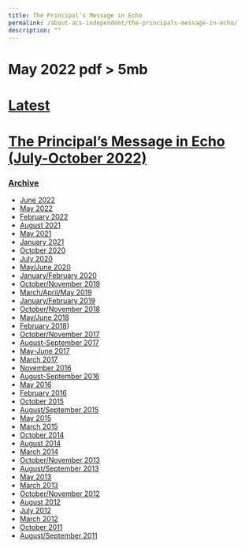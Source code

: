 ```yaml
---
title: The Principal’s Message in Echo
permalink: /about-acs-independent/the-principals-message-in-echo/
description: ""
---
```

# May 2022 pdf > 5mb

# <u>Latest</u>

# <a href="/files/About%20ACS(I)/Principal’s%20Message%20in%20Echo/2022-ACSPRESS-Principal-Message-July-Oct-2022.pdf" target="_blank">The Principal’s Message in Echo (July-October 2022)</a>

<a href="/files/About%20ACS(I)/Principal’s%20Message%20in%20Echo/" target="_blank"></a>

### <u>Archive</u>

*   <a href="/files/About%20ACS(I)/Principal’s%20Message%20in%20Echo/2022-ACSPRESS-Principal-Message-May-July-2022.pdf" target="_blank">June 2022</a>
*   [May 2022](https://www.acsindep.moe.edu.sg/wp-content/uploads/2022/04/2022-ACSPRESS-Principal-Message-Feb-May-2022.pdf)
*   <a href="/files/About%20ACS(I)/Principal’s%20Message%20in%20Echo/Principal-Message-Nov-Feb2022.pdf" target="_blank">February 2022</a>
*  <a href="/files/About%20ACS(I)/Principal’s%20Message%20in%20Echo/Principal-Message-June-August2021.pdf" target="_blank">August 2021</a>
*   <a href="/files/About%20ACS(I)/Principal’s%20Message%20in%20Echo/Principal-Message-May-2021.pdf" target="_blank">May 2021</a>
*   <a href="/files/About%20ACS(I)/Principal’s%20Message%20in%20Echo/Principal-Message-Jan-2021.pdf" target="_blank">January 2021</a>
*   <a href="/files/About%20ACS(I)/Principal’s%20Message%20in%20Echo/Principals-Message-July-Oct-2020.pdf" target="_blank">October 2020</a>
*   <a href="/files/About%20ACS(I)/Principal’s%20Message%20in%20Echo/ECHO-Message-Jul-2020-Final.pdf" target="_blank">July 2020</a>
*   <a href="/files/About%20ACS(I)/Principal’s%20Message%20in%20Echo/Princiapals-Message-May-June-2020.pdf" target="_blank">May/June 2020</a>
*   <a href="/files/About%20ACS(I)/Principal’s%20Message%20in%20Echo/Princiapals-Message-Jan-Feb-2020.pdf" target="_blank">January/February 2020</a>
*   <a href="/files/About%20ACS(I)/Principal’s%20Message%20in%20Echo/Princiapals-Message-Oct-2019.pdf" target="_blank">October/November 2019</a>
*   <a href="/files/About%20ACS(I)/Principal’s%20Message%20in%20Echo/Principals-Message-Mar-May-2019.pdf" target="_blank">March/April/May 2019</a>
*   <a href="/files/About%20ACS(I)/Principal’s%20Message%20in%20Echo/Principals-Message-Jan-Feb-2019.pdf" target="_blank">January/February 2019</a>
*   <a href="/files/About%20ACS(I)/Principal’s%20Message%20in%20Echo/Principals-message-Oct-2018.pdf" target="_blank">October/November 2018</a>
*   <a href="/files/About%20ACS(I)/Principal’s%20Message%20in%20Echo/principals-msgl-May.pdf" target="_blank">May/June 2018</a>
*   <a href="/files/About%20ACS(I)/Principal’s%20Message%20in%20Echo/Princapals-message-Feb-2018.pdf" target="_blank">February 2018</a>)
*   <a href="/files/About%20ACS(I)/Principal’s%20Message%20in%20Echo/Principals-Message-Oct-2017.pdf" target="_blank">October/November 2017</a>
*   <a href="/files/About%20ACS(I)/Principal’s%20Message%20in%20Echo/Principal-August-September-2017.pdf" target="_blank">August-September 2017</a>
*   <a href="/files/About%20ACS(I)/Principal’s%20Message%20in%20Echo/Principal-MayJune-2017.pdf" target="_blank">May-June 2017</a>
*   <a href="/files/About%20ACS(I)/Principal’s%20Message%20in%20Echo/Principal-March-2017.pdf" target="_blank">March 2017</a>
*   <a href="/files/About%20ACS(I)/Principal’s%20Message%20in%20Echo/Principal-November-2016.pdf" target="_blank">November 2016</a>
*   <a href="/files/About%20ACS(I)/Principal’s%20Message%20in%20Echo/Principal-August-September-2016.pdf" target="_blank">August-September 2016</a>
*   <a href="/files/About%20ACS(I)/Principal’s%20Message%20in%20Echo/Principal-May-2016.pdf" target="_blank">May 2016</a>
*   <a href="/files/About%20ACS(I)/Principal’s%20Message%20in%20Echo/Principal-Feb-2016.pdf" target="_blank">February 2016</a>
*   <a href="/files/About%20ACS(I)/Principal’s%20Message%20in%20Echo/PrincipalMessage_OCT_2015.pdf" target="_blank">October 2015</a>
*   <a href="/files/About%20ACS(I)/Principal’s%20Message%20in%20Echo/PrincipalMessage_Aug_Sept2015.pdf" target="_blank">August/September 2015</a>
*   <a href="/files/About%20ACS(I)/Principal’s%20Message%20in%20Echo/PrincipalMessage_May2015.pdf" target="_blank">May 2015</a>
*   <a href="/files/About%20ACS(I)/Principal’s%20Message%20in%20Echo/PrincipalMessage_feb-march2015.pdf" target="_blank">March 2015</a>
*   <a href="/files/About%20ACS(I)/Principal’s%20Message%20in%20Echo/PrincipalMessage_OCT_2014.pdf" target="_blank">October 2014</a>
*   <a href="/files/About%20ACS(I)/Principal’s%20Message%20in%20Echo/PrincipalMessage_August2014.pdf" target="_blank">August 2014</a>
*   <a href="/files/About%20ACS(I)/Principal’s%20Message%20in%20Echo/PrincipalMessage_March2014.pdf" target="_blank">March 2014</a>
*   <a href="/files/About%20ACS(I)/Principal’s%20Message%20in%20Echo/echo2013OctNocissuePrincipalMsg.pdf" target="_blank">October/November 2013</a>
*   <a href="/files/About%20ACS(I)/Principal’s%20Message%20in%20Echo/ACSPress_July_2013_Issue_Principle_Message.pdf" target="_blank">August/September 2013</a>
*  <a href="/files/About%20ACS(I)/Principal’s%20Message%20in%20Echo/ACSPress_May_2013_Issue_Principle_Message.pdf" target="_blank">May 2013</a>
*   <a href="/files/About%20ACS(I)/Principal’s%20Message%20in%20Echo/ACSPress_March_2013_Issue_Principle_Message.pdf" target="_blank">March 2013</a>
*   <a href="/files/About%20ACS(I)/Principal’s%20Message%20in%20Echo/Deputy_Principal_Mrs_Tan_ECHO_message_OctNovember_2012.pdf" target="_blank">October/November 2012</a>
*   <a href="/files/About%20ACS(I)/Principal’s%20Message%20in%20Echo/Principal_Msg_AugustSept2012.pdf" target="_blank">August 2012</a>
*   <a href="/files/About%20ACS(I)/Principal’s%20Message%20in%20Echo/Principals_Msg_July_2012.pdf" target="_blank">July 2012</a>
*   <a href="/files/About%20ACS(I)/Principal’s%20Message%20in%20Echo/PrincipalMsg_Mar2012.pdf" target="_blank">March 2012</a>
*   <a href="/files/About%20ACS(I)/Principal’s%20Message%20in%20Echo/PrincipalMsg_Oct_2011.pdf" target="_blank">October 2011</a>
*  <a href="/files/About%20ACS(I)/Principal’s%20Message%20in%20Echo/echo2011AugSepissuePrincipalMsg.pdf" target="_blank">August/September 2011</a>